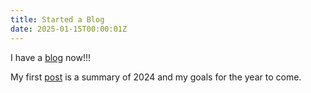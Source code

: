```yaml
---
title: Started a Blog
date: 2025-01-15T00:00:01Z
---
```


I have a [blog](/blog/) now!!!

My first [post](/blog/2025/01-15-2024-in-summary/) is a summary of 2024 and my goals for the year to come.
